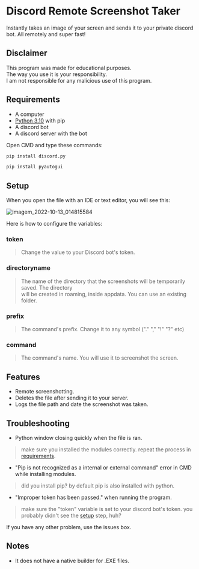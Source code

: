 # Discord Remote Screenshot Taker
Instantly takes an image of your screen and sends it to your private discord bot. All remotely and super fast!
## Disclaimer

This program was made for educational purposes.  
The way you use it is your responsibility.  
I am not responsible for any malicious use of this program.

## Requirements

- A computer
- [Python 3.10](https://www.python.org) with pip
- A discord bot
- A discord server with the bot

Open CMD and type these commands:

```bash
pip install discord.py
```
```bash
pip install pyautogui
```

## Setup
When you open the file with an IDE or text editor, you will see this:

![imagem_2022-10-13_014815584](https://user-images.githubusercontent.com/114893759/195504107-69aa2922-cb2a-49f6-bb8e-5dabd94bf9af.png)

Here is how to configure the variables:

### token
>Change the value to your Discord bot's token.
### directoryname
>The name of the directory that the screenshots will be temporarily saved. The directory  
will be created in roaming, inside appdata. You can use an existing folder.
### prefix
>The command's prefix. Change it to any symbol ("." "," "!" "?" etc)
### command
>The command's name. You will use it to screenshot the screen.


## Features
- Remote screenshotting.
- Deletes the file after sending it to your server.
- Logs the file path and date the screenshot was taken.

## Troubleshooting

- Python window closing quickly when the file is ran.
>make sure you installed the modules correctly. repeat the process in [requirements](#Requirements).

- "Pip is not recognized as a internal or external command" error in CMD while installing modules.
>did you install pip? by default pip is also installed with python.

- "Improper token has been passed." when running the program.
>make sure the "token" variable is set to your discord bot's token. you probably didn't see the [setup](#Setup) step, huh?

If you have any other problem, use the issues box.
## Notes

- It does not have a native builder for .EXE files.
